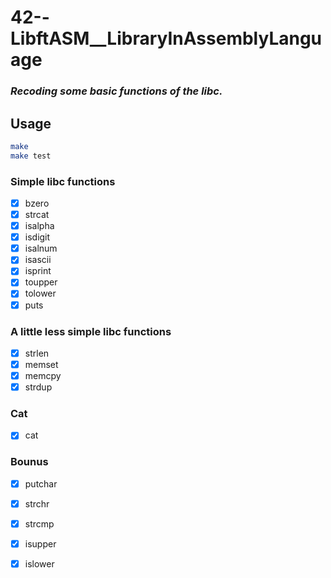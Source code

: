# 42--LibftASM__LibraryInAssemblyLanguage
### *Recoding some basic functions of the libc.*

## Usage

```sh
make 
make test
```
### Simple libc functions
- [x] bzero
- [x] strcat
- [x] isalpha
- [x] isdigit
- [x] isalnum
- [x] isascii
- [x] isprint
- [x] toupper
- [x] tolower
- [x] puts

### A little less simple libc functions
- [x] strlen
- [x] memset
- [x] memcpy
- [x] strdup

### Cat
- [x] cat

### Bounus
- [x] putchar
- [x] strchr
- [x] strcmp
- [x] isupper
- [x] islower

